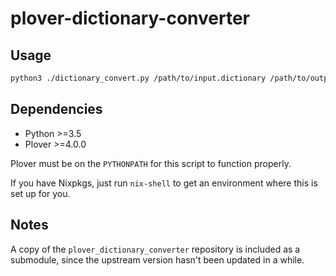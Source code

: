 # plover-dictionary-converter

## Usage

```sh
python3 ./dictionary_convert.py /path/to/input.dictionary /path/to/output.json
```

## Dependencies

- Python >=3.5
- Plover >=4.0.0

Plover must be on the `PYTHONPATH` for this script to function properly.

If you have Nixpkgs, just run `nix-shell` to get an environment where this is
set up for you.

## Notes

A copy of the `plover_dictionary_converter` repository is included as a
submodule, since the upstream version hasn't been updated in a while.
